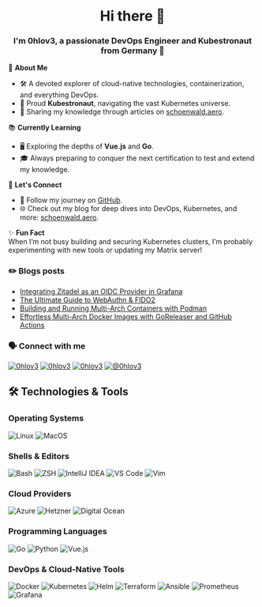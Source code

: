<h1 align="center">Hi there 👋</h1>
<h3 align="center">I'm 0hlov3, a passionate DevOps Engineer and Kubestronaut from Germany 🚀</h3>

🌟 **About Me**  
- 🛠️ A devoted explorer of cloud-native technologies, containerization, and everything DevOps.  
- 🌌 Proud **Kubestronaut**, navigating the vast Kubernetes universe.  
- 📝 Sharing my knowledge through articles on [schoenwald.aero](https://schoenwald.aero/posts/).  

📚 **Currently Learning**  
- 🖥️ Exploring the depths of **Vue.js** and **Go**.  
- 🎓 Always preparing to conquer the next certification to test and extend my knowledge.

💬 **Let's Connect**  
- 🐾 Follow my journey on [GitHub](https://github.com/0hlov3).  
- 🌐 Check out my blog for deep dives into DevOps, Kubernetes, and more: [schoenwald.aero](https://schoenwald.aero/posts/).  

✨ **Fun Fact**  
When I’m not busy building and securing Kubernetes clusters, I’m probably experimenting with new tools or updating my Matrix server!  


### ✏️ Blogs posts
<!-- BLOG-POST-LIST:START -->
- [Integrating Zitadel as an OIDC Provider in Grafana](https://schoenwald.aero/posts/2025-02-12_integrating_zitadel_as_an_oidc_provider_in_grafana/)
- [The Ultimate Guide to WebAuthn &amp; FIDO2](https://schoenwald.aero/posts/2025-02-5_the-ultimate-guide-to-webauthn-fido2/)
- [Building and Running Multi-Arch Containers with Podman](https://schoenwald.aero/posts/2025-01-27_podman-multiarch-image/)
- [Effortless Multi-Arch Docker Images with GoReleaser and GitHub Actions](https://schoenwald.aero/posts/2025-01-25_effortless-multi-arch-docker-images-with-goreleaser-and-github-actions/)
<!-- BLOG-POST-LIST:END -->

### 🗣️ Connect with me
<p align="left">
<a href="https://matrix.to/#/@0hlov3:privatetrace.io" target="blank"><img src="https://img.shields.io/badge/Chat-Matrix-informational?style=flat&logo=matrix&logoColor=white&color=2bbc8a" alt="0hlov3" /></a>
<a href="https://gts.privatetrace.io/@0hlov3" target="blank"><img src="https://img.shields.io/badge/Microblogging-Mastodon-informational?style=flat&logo=linux&logoColor=white&color=2bbc8a" alt="0hlov3" /></a> 
<a href="https://www.linkedin.com/in/olafschoenwald/" target="blank"><img src="https://img.shields.io/badge/Microblogging-LinkedIn-informational?style=flat&logo=linkedin&logoColor=white&color=2bbc8a" alt="0hlov3" /></a>
<a href="https://blog.schoenwald.aero" target="blank"><img src="https://img.shields.io/badge/Blogging-Medium-informational?style=flat&logo=medium&logoColor=white&color=2bbc8a" alt="@0hlov3" /></a>
</p>

<h2>🛠️ Technologies & Tools</h2>

<h3>Operating Systems</h3>
<p>
  <img src="https://img.shields.io/badge/OS-Linux-informational?style=flat&logo=linux&logoColor=white&color=2bbc8a" alt="Linux" />
  <img src="https://img.shields.io/badge/OS-MacOS-informational?style=flat&logo=macos&logoColor=white&color=2bbc8a" alt="MacOS" />
</p>

<h3>Shells & Editors</h3>
<p>
  <img src="https://img.shields.io/badge/Shell-Bash-informational?style=flat&logo=gnu-bash&logoColor=white&color=2bbc8a" alt="Bash" />
  <img src="https://img.shields.io/badge/Shell-ZSH-informational?style=flat&logo=zsh&logoColor=white&color=2bbc8a" alt="ZSH" />
  <img src="https://img.shields.io/badge/Editor-IntelliJ_IDEA-informational?style=flat&logo=intellij-idea&logoColor=white&color=2bbc8a" alt="IntelliJ IDEA" />
  <img src="https://img.shields.io/badge/Editor-VS_Code-informational?style=flat&logo=Visual-Studio-Code&logoColor=white&color=2bbc8a" alt="VS Code" />
  <img src="https://img.shields.io/badge/Editor-Vim-informational?style=flat&logo=vim&logoColor=white&color=2bbc8a" alt="Vim" />
</p>

<h3>Cloud Providers</h3>
<p>
  <img src="https://img.shields.io/badge/Cloud-Azure-informational?style=flat&logo=microsoftazure&logoColor=white&color=2bbc8a" alt="Azure" />
  <img src="https://img.shields.io/badge/Cloud-Hetzner-informational?style=flat&logo=hetzner&logoColor=white&color=2bbc8a" alt="Hetzner" />
  <img src="https://img.shields.io/badge/Cloud-Digital_Ocean-informational?style=flat&logo=digitalocean&logoColor=white&color=2bbc8a" alt="Digital Ocean" />
</p>

<h3>Programming Languages</h3>
<p>
  <img src="https://img.shields.io/badge/Code-Golang-informational?style=flat&logo=go&logoColor=white&color=2bbc8a" alt="Go" />
  <img src="https://img.shields.io/badge/Code-Python-informational?style=flat&logo=python&logoColor=white&color=2bbc8a" alt="Python" />
  <img src="https://img.shields.io/badge/Code-Vue-informational?style=flat&logo=vue.js&logoColor=white&color=2bbc8a" alt="Vue.js" />
</p>

<h3>DevOps & Cloud-Native Tools</h3>
<p>
  <img src="https://img.shields.io/badge/Tools-Docker-informational?style=flat&logo=docker&logoColor=white&color=2bbc8a" alt="Docker" />
  <img src="https://img.shields.io/badge/Tools-Kubernetes-informational?style=flat&logo=kubernetes&logoColor=white&color=2bbc8a" alt="Kubernetes" />
  <img src="https://img.shields.io/badge/Tools-Helm-informational?style=flat&logo=helm&logoColor=white&color=2bbc8a" alt="Helm" />
  <img src="https://img.shields.io/badge/Tools-Terraform-informational?style=flat&logo=terraform&logoColor=white&color=2bbc8a" alt="Terraform" />
  <img src="https://img.shields.io/badge/Tools-Ansible-informational?style=flat&logo=ansible&logoColor=white&color=2bbc8a" alt="Ansible" />
  <img src="https://img.shields.io/badge/Tools-Prometheus-informational?style=flat&logo=prometheus&logoColor=white&color=2bbc8a" alt="Prometheus" />
  <img src="https://img.shields.io/badge/Tools-Grafana-informational?style=flat&logo=grafana&logoColor=white&color=2bbc8a" alt="Grafana" />
</p>

